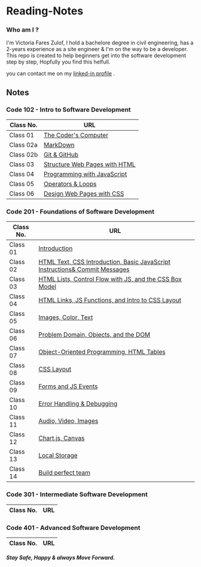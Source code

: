 # Reading-Notes

### Who am I ? 

 I'm Victoria Fares Zulof, I hold a bachelore degree in civil engineering, has a 2-years experience as a site engineer & I'm on the way to be a developer.
 This repo is created to help beginners get into the software development step by step, Hopfully you find this helfull.

you can contact me on my [linked-in profile](https://www.linkedin.com/in/victoria-f-abuzulof-0a0997200/) .

## Notes 

### Code 102 - Intro to Software Development

 | Class No.   |       URL            |
  -------------|----------------------
 | Class 01    | [The Coder's Computer](code102/Read01.md)   |
 | Class 02a   | [MarkDown](code102/Read02a.md) |
 | Class 02b   | [Git & GitHub](code102/Read02b.md) |
 | Class 03    | [Structure Web Pages with HTML](code102/Read03.md)   |
 | Class 04    | [Programming with JavaScript](code102/Read04.md)   |
 | Class 05    | [Operators & Loops](code102/Read05.md)   |
 | Class 06    | [Design Web Pages with CSS](code102/Read06.md)   |
  
### Code 201 - Foundations of Software Development

| Class No.    |        URL            |
 --------------|-----------------------
| Class 01     | [Introduction](code201/Class-01.md) |
| Class 02     | [HTML Text, CSS Introduction, Basic JavaScript Instructions& Commit Messages](code201/Class-02.md) |
| Class 03     | [HTML Lists, Control Flow with JS, and the CSS Box Model](code201/Class-03.md) |
| Class 04     | [HTML Links, JS Functions, and Intro to CSS Layout](code201/Class-04.md) |
| Class 05     | [Images, Color, Text](code201/Class-05.md) |
| Class 06     | [Problem Domain, Objects, and the DOM](code201/Class-06.md) |
| Class 07     | [Object-Oriented Programming, HTML Tables](code201/Class-07.md) |
| Class 08     | [CSS Layout](code201/Class-08.md) |
| Class 09     | [Forms and JS Events](code201/Class-09.md) |
| Class 10     | [Error Handling & Debugging](code201/Class-10.md) |
| Class 11     | [Audio, Video, Images](code201/Class-11.md) |
| Class 12     | [Chart.js, Canvas](code201/Class-12.md) |
| Class 13     | [Local Storage](code201/Class-13.md) |
| Class 14     | [Build perfect team](code201/Class-14.md) |

### Code 301 - Intermediate Software Development

| Class No.   |       URL            |
 -------------|----------------------|

### Code 401 - Advanced Software Development

| Class No.   |       URL            |
 -------------|----------------------|


  ***Stay Safe, Happy & always Move Forward.*** 